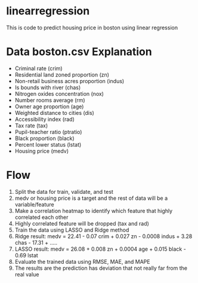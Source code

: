 # linearregression
This is code to predict housing price in boston using linear regression

# Data boston.csv Explanation
- Criminal rate (crim)
- Residential land zoned proportion (zn)
- Non-retail business acres proportion (indus)
- Is bounds with river (chas)
- Nitrogen oxides concentration (nox)
- Number rooms average (rm)
- Owner age proportion (age)
- Weighted distance to cities (dis)
- Accessibility index (rad)
- Tax rate (tax)
- Pupil-teacher ratio (ptratio)
- Black proportion (black)
- Percent lower status (lstat)
- Housing price (medv)


# Flow
1. Split the data for train, validate, and test
2. medv or housing price is a target and the rest of data will be a variable/feature
3. Make a correlation heatmap to identify which feature that highly correlated each other
4. Highly correlated feature will be dropped (tax and rad)
5. Train the data using LASSO and Ridge method
6. Ridge result: medv = 22.41 - 0.07 crim + 0.027 zn - 0.0008 indus + 3.28 chas - 17.31 + .....
7. LASSO result: medv = 26.08 + 0.008 zn + 0.0004 age + 0.015 black - 0.69 lstat
8. Evaluate the trained data using RMSE, MAE, and MAPE
9. The results are the prediction has deviation that not really far from the real value
